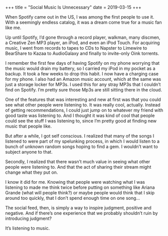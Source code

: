 +++
title = "Social Music Is Unnecessary"
date = 2019-03-15
+++

When Spotify came out in the US, I was among the first people to use it. With a seemingly endless catalog, it was a dream come true for a music fan like me. 

Up until Spotify, I’d gone through a record player, walkman, many discmen, a Creative Zen MP3 player, an iPod, and even an iPod Touch. For acquiring music, I went from records to tapes to CDs to Napster to Limewire to BearShare to Kazaa to AudioGalaxy and finally to invite-only Oink torrents.

I remember the first few days of having Spotify on my phone worrying that the music would drain my battery, so I carried my iPod in my pocket as a backup. It took a few weeks to drop this habit. I now have a charging case for my phone. I also had an Amazon music account, which at the same was just a storage locker for MP3s. I used this for any stray MP3s that I couldn’t find on Spotify. I’m pretty sure those Mp3s are still sitting there in the cloud.

One of the features that was interesting and new at first was that you could see what other people were listening to. It was really cool, actually. Instead of getting recommendations, I could just jump on to whatever my friend with good taste was listening to. And I thought it was kind of cool that people could see the stuff I was listening to, since I’m pretty good at finding new music that people like.

But after a while, I got self conscious. I realized that many of the songs I listened to were part of my spelunking process, in which I would listen to a bunch of unknown random songs hoping to find a gem. I wouldn’t want to subject anyone to that.

Secondly, I realized that there wasn’t much value in seeing what other people were listening to. And that the act of sharing their stream might change what they put on.

I know it did for me. Knowing that people were watching what I was listening to made me think twice before putting on something like Ariana Grande (what will people think?) or maybe people would think that I skip around too quickly, that I don’t spend enough time on one song…

The social feed, then, is simply a way to inspire judgment, positive and negative. And if there’s one experience that we probably shouldn’t ruin by introducing judgment? 

It’s listening to music.